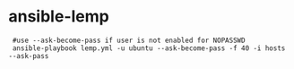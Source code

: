 # ansible-lemp
     #use --ask-become-pass if user is not enabled for NOPASSWD 
     ansible-playbook lemp.yml -u ubuntu --ask-become-pass -f 40 -i hosts  --ask-pass
